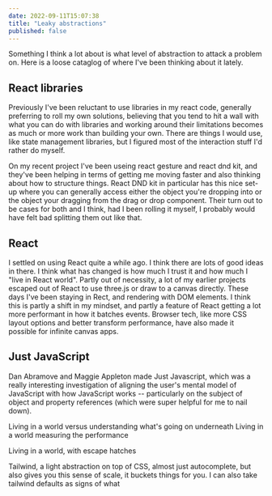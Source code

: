 ```yaml
---
date: 2022-09-11T15:07:38
title: "Leaky abstractions"
published: false
---
```


Something I think a lot about is what level of abstraction to attack a problem on. Here is a loose cataglog of where I've been thinking about it lately.

## React libraries

Previously I've been reluctant to use libraries in my react code, generally preferring to roll my own solutions, believing that you tend to hit a wall with what you can do with libraries and working around their limitations becomes as much or more work than building your own. There are things I would use, like state management libraries, but I figured most of the interaction stuff I'd rather do myself.

On my recent project I've been useing react gesture and react dnd kit, and they've been helping in terms of getting me moving faster and also thinking about how to structure things. React DND kit in particular has this nice set-up where you can generally access either the object you're dropping into or the object your dragging from the drag or drop component. Their turn out to be cases for both and I think, had I been rolling it myself, I probably would have felt bad splitting them out like that.

## React

I settled on using React quite a while ago. I think there are lots of good ideas in there. I think what has changed is how much I trust it and how much I "live in React world". Partly out of necessity, a lot of my earlier projects escaped out of React to use three.js or draw to a canvas directly. These days I've been staying in Rect, and rendering with DOM elements. I think this is partly a shift in my mindset, and partly a feature of React getting a lot more performant in how it batches events. Browser tech, like more CSS layout options and better transform performance, have also made it possible for infinite canvas apps.

## Just JavaScript

Dan Abramove and Maggie Appleton made Just Javascript, which was a really interesting investigation of aligning the user's mental model of JavaScript with how JavaScript works -- particularly on the subject of object and property references (which were super helpful for me to nail down).

Living in a world versus understanding what's going on underneath
Living in a world measuring the performance

Living in a world, with escape hatches

Tailwind, a light abstraction on top of CSS, almost just autocomplete, but also gives you this sense of scale, it buckets things for you. I can also take tailwind defaults as signs of what
